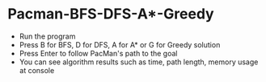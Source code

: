 # Pacman-BFS-DFS-A*-Greedy

* Run the program
* Press B for BFS, D for DFS, A for A* or G for Greedy solution
* Press Enter to follow PacMan's path to the goal
* You can see algorithm results such as time, path length, memory usage at console
